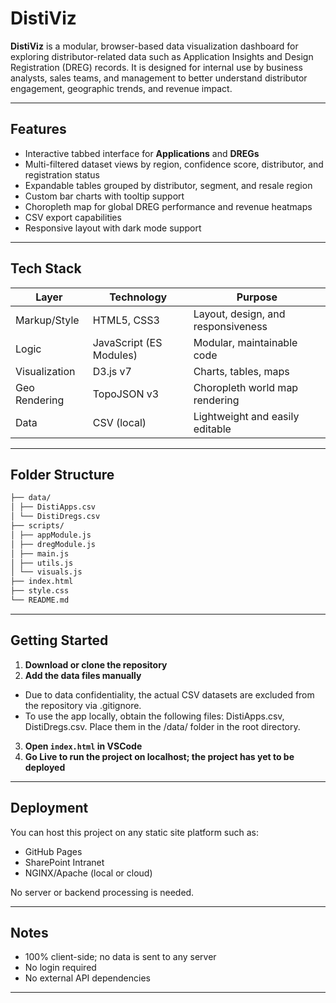 # DistiViz

**DistiViz** is a modular, browser-based data visualization dashboard for exploring distributor-related data such as Application Insights and Design Registration (DREG) records. It is designed for internal use by business analysts, sales teams, and management to better understand distributor engagement, geographic trends, and revenue impact.

---

## Features

- Interactive tabbed interface for **Applications** and **DREGs**
- Multi-filtered dataset views by region, confidence score, distributor, and registration status
- Expandable tables grouped by distributor, segment, and resale region
- Custom bar charts with tooltip support
- Choropleth map for global DREG performance and revenue heatmaps
- CSV export capabilities
- Responsive layout with dark mode support

---

## Tech Stack

| Layer        | Technology       | Purpose                            |
|--------------|------------------|------------------------------------|
| Markup/Style | HTML5, CSS3       | Layout, design, and responsiveness |
| Logic        | JavaScript (ES Modules) | Modular, maintainable code      |
| Visualization| D3.js v7         | Charts, tables, maps               |
| Geo Rendering| TopoJSON v3      | Choropleth world map rendering     |
| Data         | CSV (local)      | Lightweight and easily editable    |

---

## Folder Structure
```bash
├── data/
│ ├── DistiApps.csv
│ └── DistiDregs.csv
├── scripts/
│ ├── appModule.js
│ ├── dregModule.js
│ ├── main.js
│ ├── utils.js
│ └── visuals.js
├── index.html
├── style.css
└── README.md
```
---

## Getting Started

1. **Download or clone the repository**
2. **Add the data files manually**
- Due to data confidentiality, the actual CSV datasets are excluded from the repository via .gitignore.
- To use the app locally, obtain the following files: DistiApps.csv, DistiDregs.csv. Place them in the /data/ folder in the root directory.
3. **Open `index.html` in VSCode**
4. **Go Live to run the project on localhost; the project has yet to be deployed**

---

## Deployment

You can host this project on any static site platform such as:
- GitHub Pages
- SharePoint Intranet
- NGINX/Apache (local or cloud)

No server or backend processing is needed.

---

## Notes

- 100% client-side; no data is sent to any server
- No login required
- No external API dependencies

---
